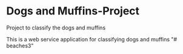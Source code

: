 # Dogs and Muffins-Project
Project to classify the dogs and muffins

This is a web service application for classifying dogs and muffins
"# beaches3" 
